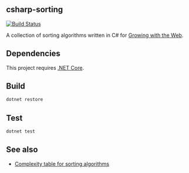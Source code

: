 ## csharp-sorting

[![Build Status](https://travis-ci.org/gwtw/csharp-sorting.svg?branch=master)](https://travis-ci.org/gwtw/csharp-sorting)

A collection of sorting algorithms written in C# for [Growing with the Web](http://www.growingwiththeweb.com/).

## Dependencies

This project requires [.NET Core](https://www.microsoft.com/net/core).

## Build

```bash
dotnet restore
```

## Test

```bash
dotnet test
```

## See also

- [Complexity table for sorting algorithms](https://github.com/gwtw/js-sorting/blob/master/lib/README.md)